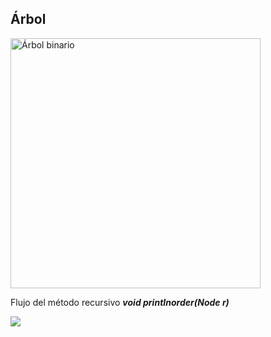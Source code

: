 
## Árbol 


<img src="https://res.cloudinary.com/dilrruxyx/image/upload/v1719937551/arbol_ghkndk.png" width="400" alt="Árbol binario">


Flujo del método recursivo ***void printInorder(Node r)***

![](https://res.cloudinary.com/dilrruxyx/image/upload/v1719937147/flujoinoder_utptpa.png)
